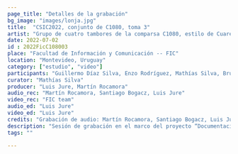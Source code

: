 ```yaml
---
page_title: "Detalles de la grabación"
bg_image: "images/lonja.jpg"
title:  "CSIC2022, conjunto de C1080, toma 3"  
artist: "Grupo de cuatro tambores de la comparsa C1080, estilo de Cuareim"  
date: 2022-07-02
id : 2022FicC108003
place: "Facultad de Información y Comunicación -- FIC"  
location: "Montevideo, Uruguay"  
category: ["estudio", "video"]
participants: "Guillermo Díaz Silva, Enzo Rodríguez, Mathías Silva, Bruno Seijas"  
curator: "Mathías Silva"  
producer: "Luis Jure, Martín Rocamora"  
audio_rec: "Martín Rocamora, Santiago Bogacz, Luis Jure"  
video_rec: "FIC team"  
audio_ed: "Luis Jure"  
video_ed: "Luis Jure"  
credits: "Grabación de audio: Martín Rocamora, Santiago Bogacz, Luis Jure  \n Cámaras: Equipo FIC  \n Edición de audio y video: Luis Jure"  
description: "Sesión de grabación en el marco del proyecto “Documentacion y análisis del candombe uruguayo” dirigido por Luis Jure y Martín Rocamora, con financiación de la CSIC, agencia de investigación de la Universidad de la República. La sesión se realizó en colaboración con la FIC."  
tags: ""  

---
```

